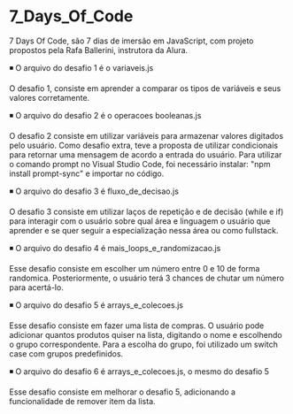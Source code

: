 ﻿# 7_Days_Of_Code

7 Days Of Code, são 7 dias de imersão em JavaScript, com projeto propostos pela Rafa Ballerini, instrutora da Alura.

◾ O arquivo do desafio 1 é o variaveis.js 

O desafio 1, consiste em aprender a comparar os tipos de variáveis e seus valores corretamente.


◾ O arquivo do desafio 2 é o operacoes booleanas.js 

O desafio 2 consiste em utilizar variáveis para armazenar valores digitados pelo usuário. Como desafio extra, teve a proposta de utilizar condicionais para retornar uma mensagem de acordo a entrada do usuário.
Para utilizar o comando prompt no Visual Studio Code, foi necessário instalar: "npm install prompt-sync" e importar no código.


◾ O arquivo do desafio 3 é fluxo_de_decisao.js

O desafio 3 consiste em utilizar laços de repetição e de decisão (while e if) para interagir com o usuário sobre qual área e linguagem o usuário que aprender e se quer seguir a especialização nessa área ou como fullstack. 


◾ O arquivo do desafio 4 é mais_loops_e_randomizacao.js

Esse desafio consiste em escolher um número entre 0 e 10 de forma randomica. Posteriormente, o usuário terá 3 chances de chutar um número para acertá-lo.


◾ O arquivo do desafio 5 é arrays_e_colecoes.js

Esse desafio consiste em fazer uma lista de compras. O usuário pode adicionar quantos produtos quiser na lista, digitando o nome e escolhendo o grupo correspondente. Para a escolha do grupo, foi utilizado um switch case com grupos predefinidos.  

◾ O arquivo do desafio 6 é arrays_e_colecoes.js, o mesmo do desafio 5

Esse desafio consiste em melhorar o desafio 5, adicionando a funcionalidade de remover item da lista.  
